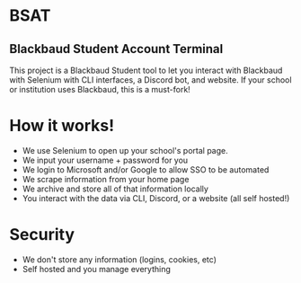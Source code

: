 # BSAT
## Blackbaud Student Account Terminal

This project is a Blackbaud Student tool to let you interact with Blackbaud with Selenium with CLI interfaces, a Discord bot, and website. If your school or institution uses Blackbaud, this is a must-fork!

# How it works!

- We use Selenium to open up your school's portal page.
- We input your username + password for you
- We login to Microsoft and/or Google to allow SSO to be automated
- We scrape information from your home page
- We archive and store all of that information locally
- You interact with the data via CLI, Discord, or a website (all self hosted!)

# Security

- We don't store any information (logins, cookies, etc)
- Self hosted and you manage everything
